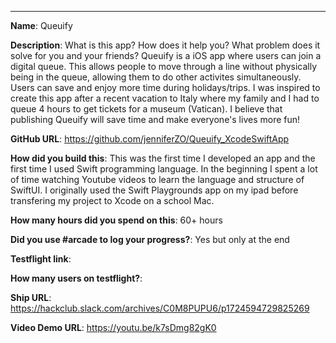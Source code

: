 
---

**Name**: Queuify

**Description**: What is this app? How does it help you? What problem does it solve for you and your friends?
Queuify is a iOS app where users can join a digital queue. This allows people to move through a line without 
physically being in the queue, allowing them to do other activites simultaneously. Users can save and enjoy 
more time during holidays/trips. I was inspired to create this app after a recent vacation to Italy where my 
family and I had to queue 4 hours to get tickets for a museum (Vatican). I believe that publishing Queuify will 
save time and make everyone's lives more fun! 


**GitHub URL**: https://github.com/jenniferZO/Queuify_XcodeSwiftApp

**How did you build this**:
This was the first time I developed an app and the first time I used Swift programming language. In the
beginning I spent a lot of time watching Youtube videos to learn the language and structure of SwiftUI. 
I originally used the Swift Playgrounds app on my ipad before transfering my project to Xcode on a school Mac. 

**How many hours did you spend on this**: 60+ hours 

**Did you use #arcade to log your progress?**: Yes but only at the end

**Testflight link**: 

**How many users on testflight?**: 

**Ship URL**: https://hackclub.slack.com/archives/C0M8PUPU6/p1724594729825269 

**Video Demo URL**: https://youtu.be/k7sDmg82gK0
